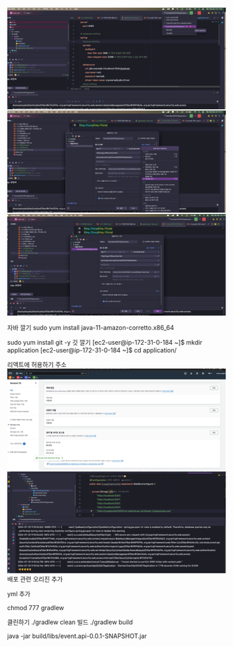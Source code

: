 ![img_111.png](img_111.png)
![img_112.png](img_112.png)
![img_113.png](img_113.png)

자바 깔기
sudo yum install java-11-amazon-corretto.x86_64

sudo yum install git -y
깃 깔기
[ec2-user@ip-172-31-0-184 ~]$ mkdir application
[ec2-user@ip-172-31-0-184 ~]$ cd application/

리액트에 허용하기 주소
![img_114.png](img_114.png)
![img_115.png](img_115.png)
배포 관련 오리진 추가 

yml 추가

chmod 777 gradlew

클린하기
./gradlew clean
빌드
./gradlew build




java -jar build/libs/event.api-0.0.1-SNAPSHOT.jar